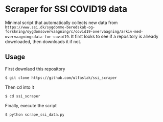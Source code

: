# Scraper for SSI COVID19 data

Minimal script that automatically collects new data from `https://www.ssi.dk/sygdomme-beredskab-og-forskning/sygdomsovervaagning/c/covid19-overvaagning/arkiv-med-overvaagningsdata-for-covid19`.
It first looks to see if a repository is already downloaded, then downloads it if not.

## Usage

First downlaod this repository
```bash
$ git clone https://github.com/ulfaslak/ssi_scraper
```

Then cd into it
```bash
$ cd ssi_scraper
```

Finally, execute the script
```bash
$ python scrape_ssi_data.py
```